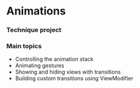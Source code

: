 # Animations
### Technique project

### Main topics
* Controlling the animation stack
* Animating gestures
* Showing and hiding views with transitions
* Building custom transitions using ViewModifier

